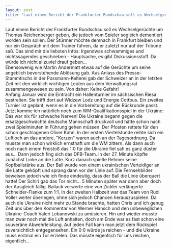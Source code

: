 ```yaml
---
layout: post
title: "Laut einem Bericht der Frankfurter Rundschau soll es Wechselgerüchte um Thomas Reichenberger geben, die jedoch vom Spieler sogleich dementiert worden sein sollen."
---
```


Laut einem Bericht der Frankfurter Rundschau soll es Wechselgerüchte um Thomas Reichenberger geben, die jedoch vom Spieler sogleich dementiert worden sein sollen. Der Stürmer möchte demnach in Frankfurt bleiben und nur ein Gespräch mit dem Trainer führen, da er zuletzt nur auf der Tribüne saß. Das sind mir die liebsten Infos: Irgendwas schwammiges und nichtssagendes geschrieben - Hauptsache, es gibt Diskussionsstoff. Da würde ich nicht allzuviel drauf geben...  
Ebensowenig wie Martin Andermatt etwas auf die Gerüchte um seine angeblich bevorstehende Ablösung gab. Aus Anlass des Presse-Stammtischs in der Possmann-Kelterei gab der Schweizer an in der letzten Zeit mit den wirklich wichtigen Leuten aus dem Verwaltungsrat zusammengewesen zu sein. Von daher: Keine Gefahr!  
Anfang Januar wird die Eintracht ein Hallenturnier im sächsischen Riesa bestreiten. Sie trifft dort auf Widzew Lodz und Energie Cottbus. Ein zweites Turnier ist geplant, wenn es in die Vorbereitung auf die Rückrunde passt.  
Jetzt komme ich natürlich noch zum WM-Qualifikationsspiel in der Ukraine: Das war nix für schwache Nerven! Die Ukraine begann gegen die ersatzgeschwächte deutsche Mannschaft druckvoll und hätte schon nach zwei Spielminuten in Führung gehen müssen. Der Pfosten rettete für den schon geschlagenen Oliver Kahn. In der ersten Viertelstunde reihte sich ein Luftloch an das andere, "Kerzen" waren auch an der Tagesordnung. Da musste man schon wirklich ernsthaft um die WM zittern. Als dann auch noch nach einem Freistoß das 1:0 für die Ukraine fiel sah es ganz düster aus... Dann jedoch fing sich das DFB-Team. In der 27. Minute köpfte zunächst Linke an die Latte. Kurz danach spielte Rehmer seine Kopfballstärke aus. Der Ball wurde von einem ukrainischen Verteidiger an die Latte geköpft und sprang dann vor der Linie auf. Die Fernsehbilder beweisen jedoch wie ich finde eindeutig, dass der Ball die Linie überquert hatte! Der Schiri gab das Tor nicht... 5 Minuten später war dann aber doch der Ausgleich fällig. Ballack verwerte eine von Zickler verlängerte Schneider\-Flanke zum 1:1. In der zweiten Halbzeit war das Team von Rudi Völler weiter überlegen, ohne sich jedoch Chancen herauszuspielen. Da auch die Ukraine nicht mehr zu Stande brachte, hatten Chris und ich genug Zeit uns über den Kommentar von Werner Hansch und den unbeweglichen Ukraine-Coach Valeri Lobanowski zu amüsieren. Hin und wieder musste man zwar noch mal die Luft anhalten, doch am Ende war es fast schon eine souveräne Abwehrleistung. Auf jeden Fall kann man jetzt dem Rückspiel zuversichtlich entgegensehen. Ein 0:0 würde ja reichen - und die Ukraine muss erstmal ein Tor erzielen. Das müsste eigentlich für uns reichen, eigentlich...
